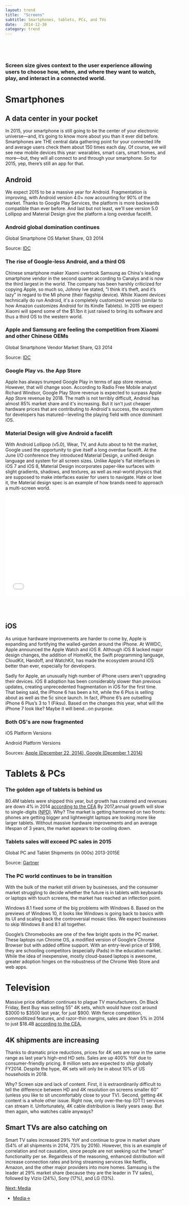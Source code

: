 ```yaml
---
layout: trend
title:  "Screens"
subtitle: Smartphones, tablets, PCs, and TVs
date:   2014-12-30
category: trend
---
```



<section style="margin-top:80px">
<h3>Screen size gives context to the user experience allowing users to choose how, when, and where they want to watch, play, and interact in a connected world.</h3>
</section>
</div>
<div class="jumbo-inner jumbo--smartphones">
	<div class="container container-wide">
		<div class="jumbo-text vcenter">
			<h1 class="hero">Smartphones</h1>
		</div>
	</div>
</div>
<div class="container container-wide">
<h2>A data center in your pocket</h2>
In 2015, your smartphone is still going to be the center of your electronic universe—and, it’s going to know more about you than it ever did before. Smartphones are THE central data gathering point for your connected life and average users check them about 150 times each day. Of course, we will see new mobile devices this year: wearables, smart cars, smart homes, and more—but, they will all connect to and through your smartphone. So for 2015, yep, there’s still an app for that.</p>
<h2>Android</h2>
<p>We expect 2015 to be a massive year for Android. Fragmentation is improving, with Android version 4.0+ now accounting for 90% of the market. Thanks to Google Play Services, the platform is more backwards compatible than ever before. And last but not least, we'll see version 5.0 Lollipop and Material Design give the platform a long overdue facelift.</p> 
<h3>Android global domination continues</h3> <p class="text-muted">Global Smartphone OS Market Share, Q3 2014</p> <div id="smartphoneOSmkt" style="chart chart-line"></div> <div class="source pull-right">Source: <a href="http://www.idc.com/prodserv/smartphone-os-market-share.jsp">IDC</a></div>

<h3>The rise of Google-less Android, and a third OS</h3>

<p>Chinese smartphone maker Xiaomi overtook Samsung as China's leading smartphone vendor in the second quarter according to Canalys and is now the third largest in the world. The company has been harshly criticized for copying Apple, so much so, Johnny Ive stated, "I think it’s theft, and it’s lazy" in regard to the Mi phone (their flagship device). While Xiaomi devices technically do run Android, it's a completely customized version (similar to how Amazon customizes Android for its Kindle Tablets). In 2015 we expect Xiaomi will spend some of the $1.1bn it just raised to bring its software and thus a third OS to the western world.</p>

<h3>Apple and Samsung are feeling the competition from Xiaomi and other Chinese OEMs</h3>
<p class="text-muted">Global Smartphone Vendor Market Share, Q3 2014</p> <div id="smartphoneVendormkt" style="chart chart-line"></div> <div class="source pull-right">Source: <a href="http://www.idc.com/prodserv/smartphone-os-market-share.jsp">IDC</a></div> 

<h3>Google Play vs. the App Store</h3>
<p>Apple has always trumped Google Play in terms of app store revenue. However, that will change soon. According to Radio Free Mobile analyst Richard Windsor, Google Play Store revenue is expected to surpass Apple App Store revenue by 2018. The math is not terribly difficult, Android has almost 85% market share and it's increasing. But it isn't just cheaper hardware prices that are contributing to Android's success, the ecosystem for developers has matured--leveling the playing field with once dominant iOS.</p>

<h3>Material Design will give Android a facelift</h3>
<p>With Android Lollipop (v5.0), Wear, TV, and Auto about to hit the market, Google used the opportunity to give itself a long overdue facelift. At the June I/O conference they introduced Material Design, a unified design language and system for all screen sizes. Unlike Apple's flat interfaces in iOS 7 and iOS 8, Material Design incorporates paper-like surfaces with slight gradients, shadows, and textures, as well as real-world physics that are supposed to make interfaces easier for users to navigate. Hate or love it, the Material design spec is an example of how brands need to approach a multi-screen world.</p>
<div class="embed-responsive embed-responsive-16by9" style="margin:0 0 80px 0;"> <iframe class="embed-resposive-item" width="560" height="315" src="//www.youtube.com/embed/Q8TXgCzxEnw" frameborder="0" allowfullscreen></iframe> </div>
<h2>iOS</h2>
<p>As unique hardware improvements are harder to come by, Apple is expanding and fortifying the walled-garden around the iPhone. At WWDC, Apple announced the Apple Watch and iOS 8. Although iOS 8 lacked major design changes, the addition of HomeKit, the Swift programming language, CloudKit, Handoff, and WatchKit, has made the ecosystem around iOS better than ever, especially for developers.</p> 
<p>
Sadly for Apple, an unusually high number of iPhone users aren't upgrading their devices. iOS 8 adoption has been considerably slower than previous updates, creating unprecedented fragmentation in iOS for the first time. That being said, the iPhone 6 has been a hit, while the 6 Plus is selling about as well as the 5c since launch. In fact, iPhone 6’s are outselling iPhone 6 Plus’s 3 to 1 (Fiksu). Based on the changes this year, what will the iPhone 7 look like? Maybe it will bend...on purpose.</p>
<div class="grid">
<h3>Both OS's are now fragmented</h3>
<div class="col-1-2-xs">
	<p class="text-muted">iOS Platform Versions</p>
	<div id="iosversions" style="chart chart-donut"></div></div>
<div class="col-1-2-xs">
	<p class="text-muted">Android Platform Versions</p>
	<div id="androidversions" style="chart chart-donut"></div>
</div>
<div class="source pull-right">Sources: <a href="https://developer.apple.com/support/appstore/">Apple (December 22, 2014), </a><a href="http://developer.android.com/about/dashboards/index.html?utm_content=buffer07ca2&utm_source=buffer&utm_medium=twitter&utm_campaign=Buffer">Google (December 1,2014)</a></div>
</div>

</div> 

<div class="jumbo-inner jumbo--tablet">
	<div class="container container-wide">
		<div class="jumbo-text vcenter">
			<h1 class="hero">Tablets & PCs</h1>
		</div>
	</div>
</div>
<div class="container container-wide">

<h3>The golden age of tablets is behind us</h3>
<p>
80.4M tablets were shipped this year, but growth has cratered and revenues are down 4% in 2014 <a href="http://www.ce.org/News/News-Releases/Press-Releases/2014/Consumer-Electronics-Industry-Revenues-to-Reach-Al.aspx">according to the CEA</a> By 2017,annual growth will slow to single-digits <a href="http://blogs.wsj.com/digits/2014/07/10/tablet-shipments-decline-for-the-first-time-npd/">(NPD)</a>. Why? The market is getting hammered on two fronts: phones are getting bigger and lightweight laptops are looking more like larger tablets. Without massive hardware improvements and an average lifespan of 3 years, the market appears to be cooling down. 
</p>

<h3>Tablets sales will exceed PC sales in 2015</h3>
<p class="text-muted">Global PC and Tablet Shipments (in 000s) 2013-2015E</p>
<div id="deviceshipments" class="chart chart--line"></div>
<div class="source pull-right">Source: <a href="http://www.gartner.com/newsroom/id/2875017">Gartner</a></div>

<h3>The PC world continues to be in transition</h3>
<p>With the bulk of the market still driven by businesses, and the consumer market struggling to decide whether the future is in tablets with keyboards or laptops with touch screens, the market has reached an inflection point.</p>

<p>Windows 8.1 fixed some of the big problems with Windows 8. Based on the previews of Windows 10, it looks like Windows is going back to basics with its UI and scaling back the controversial mosaic tiles. We expect businesses to skip Windows 8 and 8.1 all together.</p>

<p>Google’s Chromebooks are one of the few bright spots in the PC market. These laptops run Chrome OS, a modified version of Google’e Chrome Browser but with added offline support. With an entry-level price of $199, they are schooling competitors (especially iPads) in the education market. While the idea of inexpensive, mostly cloud-based laptops is awesome,  greater adoption hinges on the robustness of the Chrome Web Store and web apps.</p>

</div>
<div class="jumbo-inner jumbo--tv">
	<div class="container container-wide">
		<div class="jumbo-text vcenter">
			<h1 class="hero">Television</h1>
		</div>
	</div>
</div>
<div class="container container-wide">
<p>Massive price deflation continues to plague TV manufacturers. On Black Friday, Best Buy was selling 55” 4K sets, which would have cost around $3000 to $3500 last year, for just $900.  With fierce competition, commoditized features, and razor-thin margins, sales are down 5% in 2014 to just $18.4B <a href="http://www.ce.org/News/News-Releases/Press-Releases/2014/Consumer-Electronics-Industry-Revenues-to-Reach-Al.aspx">according to the CEA.</a></p>
<h2>4K shipments are increasing</h2>
<p>Thanks to dramatic price reductions, prices for 4K sets are now in the same range as last year’s high-end HD sets. Sales are up 400% YoY due to consumer-friendly pricing. 8 million sets are expected to ship globally FY2014. Despite the hype, 4K sets will only be in about 10% of US households in 2018. </p>
<p>Why? Screen size and lack of content. First, it is extraordinarily difficult to tell the difference between HD and 4K resolution on screens smaller 60” (unless you like to sit uncomfortably close to your TV). Second, getting 4K content is a whole other issue. Right now, only over-the-top (OTT) services can stream it. Unfortunately, 4K cable distribution is likely years away. But then again, who watches cable anyways?</p> 
<h2>Smart TVs are also catching on</h2>
<p>Smart TV sales increased 29% YoY and continue to grow in market share (54% of all shipments in 2014, 73% by 2016). However, this is an example of correlation and not causation, since people are not seeking out the “smart” functionality per se. Regardless of the reasoning, enhanced distribution will increase connection rates and bring streaming services like Netflix, Amazon, and the other major providers into more homes. Samsung is the leader at 29% market share (because they are the leader in TV sales), followed by Vizio (24%), Sony (17%), and LG (13%).</p><a href="/trend/2014/12/29/media/" style="margin:40px 0;" class="btn btn-primary btn-lg">Next: Media</a>
<nav>
	<ul class="pager">
<li class="next"><a href="/trend/2014/12/29/media/">Media<span aria-hidden="true">&rarr;</span></a></li>
  </ul>
</nav> 




